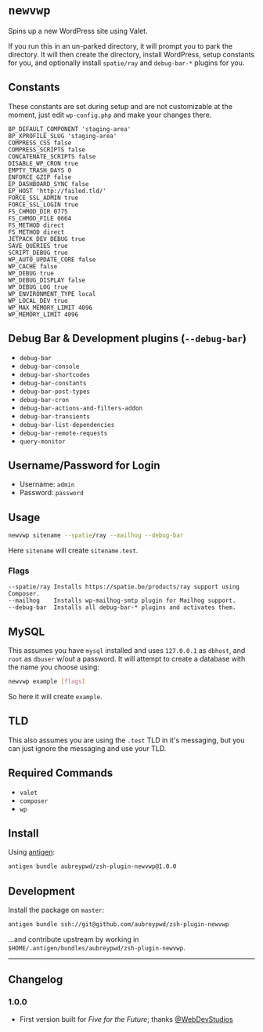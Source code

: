 # `newvwp`

Spins up a new WordPress site using Valet. 

If you run this in an un-parked directory, it will prompt you to park the directory. It will then create the directory, install WordPress, setup constants for you, and optionally install `spatie/ray` and `debug-bar-*` plugins for you.

## Constants

These constants are set during setup and are not customizable at the moment, just edit `wp-config.php` and make your changes there.

```
BP_DEFAULT_COMPONENT 'staging-area'
BP_XPROFILE_SLUG 'staging-area'
COMPRESS_CSS false 
COMPRESS_SCRIPTS false 
CONCATENATE_SCRIPTS false 
DISABLE_WP_CRON true 
EMPTY_TRASH_DAYS 0 
ENFORCE_GZIP false 
EP_DASHBOARD_SYNC false 
EP_HOST 'http://failed.tld/'
FORCE_SSL_ADMIN true 
FORCE_SSL_LOGIN true 
FS_CHMOD_DIR 0775 
FS_CHMOD_FILE 0664 
FS_METHOD direct
FS_METHOD direct 
JETPACK_DEV_DEBUG true 
SAVE_QUERIES true 
SCRIPT_DEBUG true 
WP_AUTO_UPDATE_CORE false 
WP_CACHE false 
WP_DEBUG true 
WP_DEBUG_DISPLAY false 
WP_DEBUG_LOG true 
WP_ENVIRONMENT_TYPE local 
WP_LOCAL_DEV true 
WP_MAX_MEMORY_LIMIT 4096 
WP_MEMORY_LIMIT 4096 
```

## Debug Bar & Development plugins (`--debug-bar`)

- `debug-bar`
- `debug-bar-console`
- `debug-bar-shortcodes`
- `debug-bar-constants`
- `debug-bar-post-types`
- `debug-bar-cron`
- `debug-bar-actions-and-filters-addon`
- `debug-bar-transients`
- `debug-bar-list-dependencies`
- `debug-bar-remote-requests`
- `query-monitor`

## Username/Password for Login

- Username: `admin`
- Password: `password`

## Usage

```bash
newvwp sitename --spatie/ray --mailhog --debug-bar
```

Here `sitename` will create `sitename.test`.

### Flags

```
--spatie/ray Installs https://spatie.be/products/ray support using Composer.
--mailhog    Installs wp-mailhog-smtp plugin for Mailhog support.
--debug-bar  Installs all debug-bar-* plugins and activates them.
```

## MySQL

This assumes you have `mysql` installed and uses `127.0.0.1` as `dbhost`, and `root` as `dbuser` w/out a password. It will attempt to create a database with the name you choose using:

```bash
newvwp example [flags]
```

So here it will create `example`.

## TLD

This also assumes you are using the `.test` TLD in it's messaging, but you can just ignore the messaging and use your TLD.

## Required Commands

- `valet`
- `composer`
- `wp`

## Install

Using [antigen](https://github.com/zsh-users/antigen):

```bash
antigen bundle aubreypwd/zsh-plugin-newvwp@1.0.0
```

## Development

Install the package on `master`:

```bash
antigen bundle ssh://git@github.com/aubreypwd/zsh-plugin-newvwp
```

...and contribute upstream by working in `$HOME/.antigen/bundles/aubreypwd/zsh-plugin-newvwp`.

---

## Changelog

### 1.0.0

- First version built for _Five for the Future_; thanks [@WebDevStudios](https://webdevstudios.com/)
